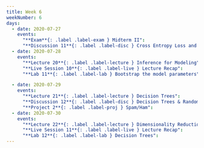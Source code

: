 ```yaml
---
title: Week 6
weekNumber: 6
days:
  - date: 2020-07-27
    events:
      "**Exam**{: .label .label-exam } Midterm II":
      "**Discussion 11**{: .label .label-disc } Cross Entropy Loss and Classification":
  - date: 2020-07-28
    events:
      "**Lecture 20**{: .label .label-lecture } Inference for Modeling":
      "**Live Session 10**{: .label .label-live } Lecture Recap":
      "**Lab 11**{: .label .label-lab } Bootstrap the model parameters":

  - date: 2020-07-29
    events:
      "**Lecture 21**{: .label .label-lecture } Decision Trees":
      "**Discussion 12**{: .label .label-disc } Decision Trees & Random Forests":
      "**Project 2**{: .label .label-proj } Spam/Ham":
  - date: 2020-07-30
    events:
      "**Lecture 22**{: .label .label-lecture } Dimensionality Reduction & PCA":
      "**Live Session 11**{: .label .label-live } Lecture Recap":
      "**Lab 12**{: .label .label-lab } Decision Trees":
---
```

